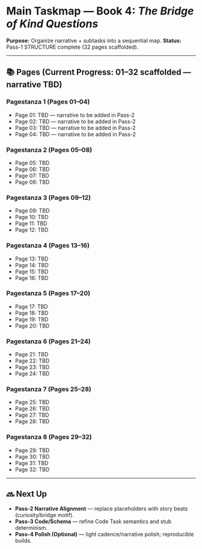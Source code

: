 # Main Taskmap — Book 4: *The Bridge of Kind Questions*

**Purpose:** Organize narrative + subtasks into a sequential map.
**Status:** Pass-1 STRUCTURE complete (32 pages scaffolded).

---

## 📚 Pages (Current Progress: 01–32 scaffolded — narrative TBD)

### Pagestanza 1 (Pages 01–04)
- Page 01: TBD — narrative to be added in Pass-2
- Page 02: TBD — narrative to be added in Pass-2
- Page 03: TBD — narrative to be added in Pass-2
- Page 04: TBD — narrative to be added in Pass-2

### Pagestanza 2 (Pages 05–08)
- Page 05: TBD
- Page 06: TBD
- Page 07: TBD
- Page 08: TBD

### Pagestanza 3 (Pages 09–12)
- Page 09: TBD
- Page 10: TBD
- Page 11: TBD
- Page 12: TBD

### Pagestanza 4 (Pages 13–16)
- Page 13: TBD
- Page 14: TBD
- Page 15: TBD
- Page 16: TBD

### Pagestanza 5 (Pages 17–20)
- Page 17: TBD
- Page 18: TBD
- Page 19: TBD
- Page 20: TBD

### Pagestanza 6 (Pages 21–24)
- Page 21: TBD
- Page 22: TBD
- Page 23: TBD
- Page 24: TBD

### Pagestanza 7 (Pages 25–28)
- Page 25: TBD
- Page 26: TBD
- Page 27: TBD
- Page 28: TBD

### Pagestanza 8 (Pages 29–32)
- Page 29: TBD
- Page 30: TBD
- Page 31: TBD
- Page 32: TBD

---

## 🔜 Next Up
- **Pass-2 Narrative Alignment** — replace placeholders with story beats (curiosity/bridge motif).
- **Pass-3 Code/Schema** — refine Code Task semantics and stub determinism.
- **Pass-4 Polish (Optional)** — light cadence/narrative polish; reproducible builds.

